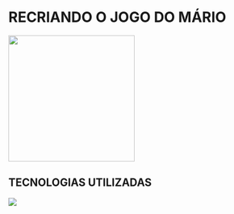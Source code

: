 # RECRIANDO O JOGO DO MÁRIO 

<img height="250px"  src="https://github.com/GAB-ALMEID/Mario-bross/assets/119502469/ec776e40-f978-410d-8ea3-3daac4b2a781">

## TECNOLOGIAS UTILIZADAS 

<a href="https://skillicons.dev">

<img src="https://skillicons.dev/icons?i=html,css,js,git,github">




  



  </a>
